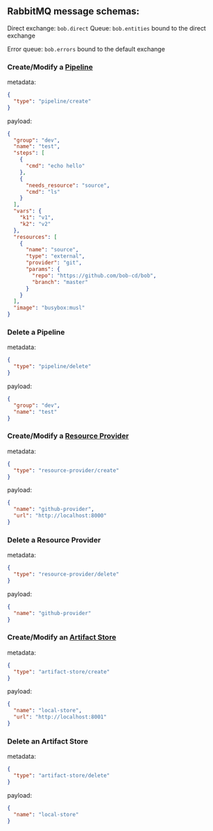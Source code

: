 ## RabbitMQ message schemas:

Direct exchange: `bob.direct`
Queue: `bob.entities` bound to the direct exchange

Error queue: `bob.errors` bound to the default exchange

### Create/Modify a [Pipeline](https://bob-cd.github.io/pages/concepts/pipeline.html)

metadata:
```json
{
  "type": "pipeline/create"
}
```
payload:
```json
{
  "group": "dev",
  "name": "test",
  "steps": [
    {
      "cmd": "echo hello"
    },
    {
      "needs_resource": "source",
      "cmd": "ls"
    }
  ],
  "vars": {
    "k1": "v1",
    "k2": "v2"
  },
  "resources": [
    {
      "name": "source",
      "type": "external",
      "provider": "git",
      "params": {
        "repo": "https://github.com/bob-cd/bob",
        "branch": "master"
      }
    }
  ],
  "image": "busybox:musl"
}
```

### Delete a Pipeline

metadata:
```json
{
  "type": "pipeline/delete"
}
```
payload:
```json
{
  "group": "dev",
  "name": "test"
}
```

### Create/Modify a [Resource Provider](https://bob-cd.github.io/pages/concepts/pipeline.html)

metadata:
```json
{
  "type": "resource-provider/create"
}
```
payload:
```json
{
  "name": "github-provider",
  "url": "http://localhost:8000"
}
```

### Delete a Resource Provider

metadata:
```json
{
  "type": "resource-provider/delete"
}
```
payload:
```json
{
  "name": "github-provider"
}
```

### Create/Modify an [Artifact Store](https://bob-cd.github.io/pages/concepts/artifact.html)

metadata:
```json
{
  "type": "artifact-store/create"
}
```
payload:
```json
{
  "name": "local-store",
  "url": "http://localhost:8001"
}
```

### Delete an Artifact Store

metadata:
```json
{
  "type": "artifact-store/delete"
}
```
payload:
```json
{
  "name": "local-store"
}
```
